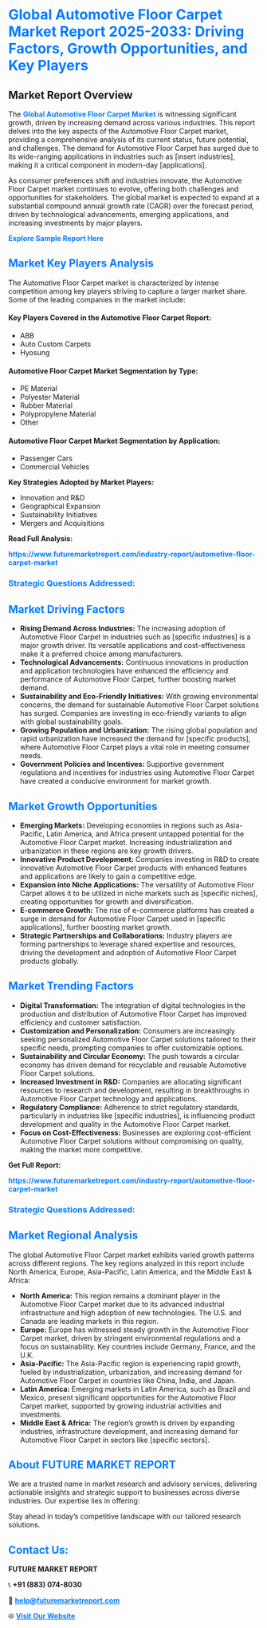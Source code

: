 <h1 style="color: #007BFF;">Global Automotive Floor Carpet Market Report 2025-2033: Driving Factors, Growth Opportunities, and Key Players</h1>

<section id="overview">
<h2>Market Report Overview</h2>
<p>The <a href="https://www.futuremarketreport.com/industry-report/automotive-floor-carpet-market" style="color: #007BFF; text-decoration: none;"><strong>Global Automotive Floor Carpet Market</strong></a> is witnessing significant growth, driven by increasing demand across various industries. This report delves into the key aspects of the Automotive Floor Carpet market, providing a comprehensive analysis of its current status, future potential, and challenges. The demand for Automotive Floor Carpet has surged due to its wide-ranging applications in industries such as [insert industries], making it a critical component in modern-day [applications].</p>
<p>As consumer preferences shift and industries innovate, the Automotive Floor Carpet market continues to evolve, offering both challenges and opportunities for stakeholders. The global market is expected to expand at a substantial compound annual growth rate (CAGR) over the forecast period, driven by technological advancements, emerging applications, and increasing investments by major players.</p>
</section>

<section id="overview">
<p><a href="https://www.futuremarketreport.com/request-sample/reportId=52098" style="color: #007BFF; text-decoration: none;"><strong>Explore Sample Report Here</strong></a></p>
</section>

<section id="key-players">
<h2 style="color: #007BFF;">Market Key Players Analysis</h2>
<p>The Automotive Floor Carpet market is characterized by intense competition among key players striving to capture a larger market share. Some of the leading companies in the market include:</p>
<h4>Key Players Covered in the Automotive Floor Carpet Report:</h4>
<ul><li>ABB</li><li>Auto Custom Carpets</li><li>Hyosung</li></ul>
<h4>Automotive Floor Carpet Market Segmentation by Type:</h4>
<ul><li>PE Material</li><li>Polyester Material</li><li>Rubber Material</li><li>Polypropylene Material</li><li>Other</li></ul>

<h4>Automotive Floor Carpet Market Segmentation by Application:</h4>
<ul><li>Passenger Cars</li><li>Commercial Vehicles</li></ul>
<p><strong>Key Strategies Adopted by Market Players:</strong></p>
<ul>
<li>Innovation and R&D</li>
<li>Geographical Expansion</li>
<li>Sustainability Initiatives</li>
<li>Mergers and Acquisitions</li>
</ul>
</section>

<section>
<p><strong>Read Full Analysis: </strong></p><a href="https://www.futuremarketreport.com/industry-report/automotive-floor-carpet-market" style="color: #007BFF; text-decoration: none;"><strong>https://www.futuremarketreport.com/industry-report/automotive-floor-carpet-market</strong></a>
<h3 style="color: #007BFF;">Strategic Questions Addressed:</h3>
</section>

<section id="driving-factors">
<h2 style="color: #007BFF;">Market Driving Factors</h2>
<ul>
<li><strong>Rising Demand Across Industries:</strong> The increasing adoption of Automotive Floor Carpet in industries such as [specific industries] is a major growth driver. Its versatile applications and cost-effectiveness make it a preferred choice among manufacturers.</li>
<li><strong>Technological Advancements:</strong> Continuous innovations in production and application technologies have enhanced the efficiency and performance of Automotive Floor Carpet, further boosting market demand.</li>
<li><strong>Sustainability and Eco-Friendly Initiatives:</strong> With growing environmental concerns, the demand for sustainable Automotive Floor Carpet solutions has surged. Companies are investing in eco-friendly variants to align with global sustainability goals.</li>
<li><strong>Growing Population and Urbanization:</strong> The rising global population and rapid urbanization have increased the demand for [specific products], where Automotive Floor Carpet plays a vital role in meeting consumer needs.</li>
<li><strong>Government Policies and Incentives:</strong> Supportive government regulations and incentives for industries using Automotive Floor Carpet have created a conducive environment for market growth.</li>
</ul>
</section>

<section id="growth-opportunities">
<h2 style="color: #007BFF;">Market Growth Opportunities</h2>
<ul>
<li><strong>Emerging Markets:</strong> Developing economies in regions such as Asia-Pacific, Latin America, and Africa present untapped potential for the Automotive Floor Carpet market. Increasing industrialization and urbanization in these regions are key growth drivers.</li>
<li><strong>Innovative Product Development:</strong> Companies investing in R&D to create innovative Automotive Floor Carpet products with enhanced features and applications are likely to gain a competitive edge.</li>
<li><strong>Expansion into Niche Applications:</strong> The versatility of Automotive Floor Carpet allows it to be utilized in niche markets such as [specific niches], creating opportunities for growth and diversification.</li>
<li><strong>E-commerce Growth:</strong> The rise of e-commerce platforms has created a surge in demand for Automotive Floor Carpet used in [specific applications], further boosting market growth.</li>
<li><strong>Strategic Partnerships and Collaborations:</strong> Industry players are forming partnerships to leverage shared expertise and resources, driving the development and adoption of Automotive Floor Carpet products globally.</li>
</ul>
</section>

<section id="trending-factors">
<h2 style="color: #007BFF;">Market Trending Factors</h2>
<ul>
<li><strong>Digital Transformation:</strong> The integration of digital technologies in the production and distribution of Automotive Floor Carpet has improved efficiency and customer satisfaction.</li>
<li><strong>Customization and Personalization:</strong> Consumers are increasingly seeking personalized Automotive Floor Carpet solutions tailored to their specific needs, prompting companies to offer customizable options.</li>
<li><strong>Sustainability and Circular Economy:</strong> The push towards a circular economy has driven demand for recyclable and reusable Automotive Floor Carpet solutions.</li>
<li><strong>Increased Investment in R&D:</strong> Companies are allocating significant resources to research and development, resulting in breakthroughs in Automotive Floor Carpet technology and applications.</li>
<li><strong>Regulatory Compliance:</strong> Adherence to strict regulatory standards, particularly in industries like [specific industries], is influencing product development and quality in the Automotive Floor Carpet market.</li>
<li><strong>Focus on Cost-Effectiveness:</strong> Businesses are exploring cost-efficient Automotive Floor Carpet solutions without compromising on quality, making the market more competitive.</li>
</ul>
</section>

<section>
<p><strong>Get Full Report: </strong></p><a href="https://www.futuremarketreport.com/industry-report/automotive-floor-carpet-market" style="color: #007BFF; text-decoration: none;"><strong>https://www.futuremarketreport.com/industry-report/automotive-floor-carpet-market</strong></a>
<h3 style="color: #007BFF;">Strategic Questions Addressed:</h3>
</section>


<section id="regional-analysis">
<h2 style="color: #007BFF;">Market Regional Analysis</h2>
<p>The global Automotive Floor Carpet market exhibits varied growth patterns across different regions. The key regions analyzed in this report include North America, Europe, Asia-Pacific, Latin America, and the Middle East & Africa:</p>
<ul>
<li><strong>North America:</strong> This region remains a dominant player in the Automotive Floor Carpet market due to its advanced industrial infrastructure and high adoption of new technologies. The U.S. and Canada are leading markets in this region.</li>
<li><strong>Europe:</strong> Europe has witnessed steady growth in the Automotive Floor Carpet market, driven by stringent environmental regulations and a focus on sustainability. Key countries include Germany, France, and the U.K.</li>
<li><strong>Asia-Pacific:</strong> The Asia-Pacific region is experiencing rapid growth, fueled by industrialization, urbanization, and increasing demand for Automotive Floor Carpet in countries like China, India, and Japan.</li>
<li><strong>Latin America:</strong> Emerging markets in Latin America, such as Brazil and Mexico, present significant opportunities for the Automotive Floor Carpet market, supported by growing industrial activities and investments.</li>
<li><strong>Middle East & Africa:</strong> The region’s growth is driven by expanding industries, infrastructure development, and increasing demand for Automotive Floor Carpet in sectors like [specific sectors].</li>
</ul>
</section>

<footer>
<h2 style="color: #007BFF;">About FUTURE MARKET REPORT</h2>
<p>We are a trusted name in market research and advisory services, delivering actionable insights and strategic support to businesses across diverse industries. Our expertise lies in offering:</p>

<p>Stay ahead in today’s competitive landscape with our tailored research solutions.</p>

<h2 style="color: #007BFF;">Contact Us:</h2>
<p><strong>FUTURE MARKET REPORT</strong></p>
<p>📞 <strong>+91 (883) 074-8030</strong></p>
<p>📧 <strong><a href="mailto:help@futuremarketreport.com" style="color: #007BFF;">help@futuremarketreport.com</a></strong></p>
<p>🌐 <strong><a href="https://www.futuremarketreport.com/" style="color: #007BFF;">Visit Our Website</a></strong></p>
</footer>